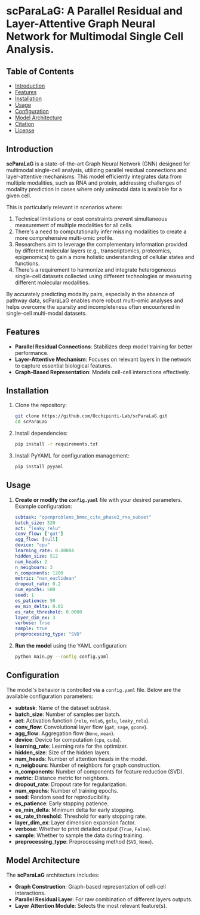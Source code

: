 # scParaLaG: A Parallel Residual and Layer-Attentive Graph Neural Network for Multimodal Single Cell Analysis.

## Table of Contents
- [Introduction](#introduction)
- [Features](#features)
- [Installation](#installation)
- [Usage](#usage)
- [Configuration](#configuration)
- [Model Architecture](#model-architecture)
- [Citation](#citation)
- [License](#license)

## Introduction
**scParaLaG** is a state-of-the-art Graph Neural Network (GNN) designed for multimodal single-cell analysis, utilizing parallel residual connections and layer-attentive mechanisms. This model efficiently integrates data from multiple modalities, such as RNA and protein, addressing challenges of modality prediction in cases where only unimodal data is available for a given cell.

This is particularly relevant in scenarios where:

1. Technical limitations or cost constraints prevent simultaneous measurement of multiple modalities for all cells.
2. There's a need to computationally infer missing modalities to create a more comprehensive multi-omic profile.
3. Researchers aim to leverage the complementary information provided by different molecular layers (e.g., transcriptomics, proteomics, epigenomics) to gain a more holistic understanding of cellular states and functions.
4. There's a requirement to harmonize and integrate heterogeneous single-cell datasets collected using different technologies or measuring different molecular modalities.

By accurately predicting modality pairs, especially in the absence of pathway data, scParaLaG enables more robust multi-omic analyses and helps overcome the sparsity and incompleteness often encountered in single-cell multi-modal datasets.

## Features
- **Parallel Residual Connections**: Stabilizes deep model training for better performance.
- **Layer-Attentive Mechanism**: Focuses on relevant layers in the network to capture essential biological features.
- **Graph-Based Representation**: Models cell-cell interactions effectively.

## Installation

1. Clone the repository:
    ```bash
    git clone https://github.com/Occhipinti-Lab/scParaLaG.git
    cd scParaLaG
    ```

2. Install dependencies:
    ```bash
    pip install -r requirements.txt
    ```

3. Install PyYAML for configuration management:
    ```bash
    pip install pyyaml
    ```

## Usage

1. **Create or modify the `config.yaml`** file with your desired parameters. Example configuration:
    ```yaml
    subtask: "openproblems_bmmc_cite_phase2_rna_subset"
    batch_size: 520
    act: "leaky_relu"
    conv_flow: ['gat']
    agg_flow: [null]
    device: "cpu"
    learning_rate: 0.00004
    hidden_size: 512
    num_heads: 2
    n_neigbours: 3
    n_components: 1200
    metric: "nan_euclidean"
    dropout_rate: 0.2
    num_epochs: 500
    seed: 1
    es_patience: 50
    es_min_delta: 0.01
    es_rate_threshold: 0.0008
    layer_dim_ex: 3
    verbose: true
    sample: true
    preprocessing_type: "SVD"
    ```

2. **Run the model** using the YAML configuration:
    ```bash
    python main.py --config config.yaml
    ```

## Configuration

The model's behavior is controlled via a `config.yaml` file. Below are the available configuration parameters:

- **subtask**: Name of the dataset subtask.
- **batch_size**: Number of samples per batch.
- **act**: Activation function (`relu`, `relu6`, `gelu`, `leaky_relu`).
- **conv_flow**: Convolutional layer flow (`gat`, `sage`, `gconv`).
- **agg_flow**: Aggregation flow (`None`, `mean`).
- **device**: Device for computation (`cpu`, `cuda`).
- **learning_rate**: Learning rate for the optimizer.
- **hidden_size**: Size of the hidden layers.
- **num_heads**: Number of attention heads in the model.
- **n_neigbours**: Number of neighbors for graph construction.
- **n_components**: Number of components for feature reduction (SVD).
- **metric**: Distance metric for neighbors.
- **dropout_rate**: Dropout rate for regularization.
- **num_epochs**: Number of training epochs.
- **seed**: Random seed for reproducibility.
- **es_patience**: Early stopping patience.
- **es_min_delta**: Minimum delta for early stopping.
- **es_rate_threshold**: Threshold for early stopping rate.
- **layer_dim_ex**: Layer dimension expansion factor.
- **verbose**: Whether to print detailed output (`True`, `False`).
- **sample**: Whether to sample the data during training.
- **preprocessing_type**: Preprocessing method (`SVD`, `None`).

## Model Architecture

The **scParaLaG** architecture includes:
- **Graph Construction**: Graph-based representation of cell-cell interactions.
- **Parallel Residual Layer**: For raw combination of different layers outputs.
- **Layer Attention Module**: Selects the most relevant feature(s).
